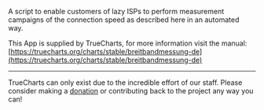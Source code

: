A script to enable customers of lazy ISPs to perform measurement campaigns of the connection speed as described here in an automated way.

This App is supplied by TrueCharts, for more information visit the manual: [https://truecharts.org/charts/stable/breitbandmessung-de](https://truecharts.org/charts/stable/breitbandmessung-de)

---

TrueCharts can only exist due to the incredible effort of our staff.
Please consider making a [donation](https://truecharts.org/sponsor) or contributing back to the project any way you can!

